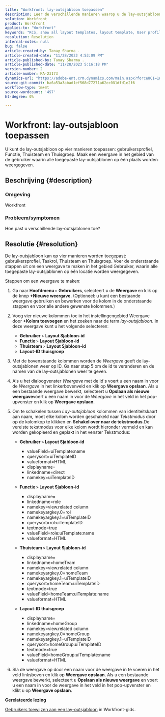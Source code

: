 ```yaml
---
title: "Workfront: lay-outsjabloon toepassen"
description: Leer de verschillende manieren waarop u de lay-outsjabloon kunt toepassen.
solution: Workfront
product: Workfront
applies-to: "Workfront"
keywords: "KCS, show all layout templates, layout template, User profile, Job Role, Home Team, Home Group, Workfront"
resolution: Resolution
internal-notes: null
bug: false
article-created-by: Tanay Sharma .
article-created-date: "11/28/2023 4:53:09 PM"
article-published-by: Tanay Sharma .
article-published-date: "11/28/2023 5:16:18 PM"
version-number: 2
article-number: KA-23173
dynamics-url: "https://adobe-ent.crm.dynamics.com/main.aspx?forceUCI=1&pagetype=entityrecord&etn=knowledgearticle&id=be19a899-0e8e-ee11-8179-6045bd006704"
source-git-commit: ba6a53a3abad1ef568d77271a62ec081dfd1e2f6
workflow-type: tm+mt
source-wordcount: '497'
ht-degree: 0%

---
```


# Workfront: lay-outsjabloon toepassen


U kunt de lay-outsjabloon op vier manieren toepassen: gebruikersprofiel, Functie, Thuisteam en Thuisgroep. Maak een weergave in het gebied van de gebruiker waarin alle toegepaste lay-outsjablonen op één plaats worden weergegeven.

## Beschrijving {#description}


### Omgeving

Workfront



### Probleem/symptomen

Hoe past u verschillende lay-outsjablonen toe?


## Resolutie {#resolution}


De lay-outsjabloon kan op vier manieren worden toegepast: gebruikersprofiel, Taakrol, Thuisteam en Thuisgroep. Voer de onderstaande stappen uit om een weergave te maken in het gebied Gebruiker, waarin alle toegepaste lay-outsjablonen op één locatie worden weergegeven.

Stappen om een weergave te maken:

1. Ga naar <b>Hoofdmenu </b>`>`  <b>Gebruikers</b>, selecteert u de <b>Weergave </b>en klik op de knop <b>+Nieuwe weergave</b>. (Optioneel: u kunt een bestaande weergave gebruiken en bewerken voor de kolom in de onderstaande stappen en voor alle andere gewenste kolommen.)
2. Voeg vier nieuwe kolommen toe in het instellingengebied Weergave door <b>+Kolom toevoegen </b>en het zoeken naar de term *lay-outsjabloon*. In deze weergave kunt u het volgende selecteren:

   - <b>Gebruiker</b> `>`  <b>Layout Sjabloon-id</b>
   - <b>Functie </b>`>`  <b>Layout Sjabloon-id</b>
   - <b>Thuisteam </b>`>`  <b>Layout Sjabloon-id</b>
   - <b>Layout-ID thuisgroep</b>
3. Met de bovenstaande kolommen worden de *Weergave* geeft de lay-outsjablonen weer op ID. Ga naar stap 5 om de id te veranderen en de namen van de lay-outsjablonen weer te geven.
4. Als u het dialoogvenster *Weergave* met de id&#39;s voert u een naam in voor de *Weergave* in het linkerbovenveld en klik op <b>Weergave opslaan</b>. Als u een bestaande weergave bewerkt, selecteert u <b>Opslaan als nieuwe weergave</b>voert u een naam in voor de *Weergave* in het veld in het pop-upvenster en klik op <b>Weergave opslaan</b>.
5. Om te schakelen tussen *Lay-outsjabloon* kolommen van identiteitskaart aan naam, moet elke kolom worden geschakeld naar *Tekstmodus* door op de kolomkop te klikken en <b>Schakel over naar de tekstmodus.</b>De vereiste tekstmodus voor elke kolom wordt hieronder vermeld en kan worden gekopieerd en geplakt in het venster Tekstmodus:
   - <b>Gebruiker `>`  Layout Sjabloon-id </b>
      - valueField=uiTemplate:name
      - querysort=uiTemplateID
      - valueformat=HTML
      - displayname=
      - linkedname=direct
      - namekey=uiTemplateID


   - <b>Functie `>`  Layout Sjabloon-id </b>
      - displayname=
      - linkedname=role
      - namekey=view.related column
      - namekeyargkey.0=rol
      - namekeyargkey.1=uiTemplateID
      - querysort=rol:uiTemplateID
      - textmode=true
      - valueField=role:uiTemplate:name
      - valueformat=HTML


   - <b>Thuisteam `>`  Layout Sjabloon-id</b>
      - displayname=
      - linkedname=homeTeam
      - namekey=view.related column
      - namekeyargkey.0=homeTeam
      - namekeyargkey.1=uiTemplateID
      - querysort=homeTeam:uiTemplateID
      - textmode=true
      - valueField=homeTeam:uiTemplate:name
      - valueformat=HTML


   - <b>Layout-ID thuisgroep </b>
      - displayname=
      - linkedname=homeGroup
      - namekey=view.related column
      - namekeyargkey.0=homeGroup
      - namekeyargkey.1=uiTemplateID
      - querysort=homeGroup:uiTemplateID
      - textmode=true
      - valueField=homeGroup:uiTemplate:name
      - valueformat=HTML
6. Sla de weergave op door een naam voor de weergave in te voeren in het veld linksboven en klik op <b>Weergave opslaan</b>. Als u een bestaande weergave bewerkt, selecteert u <b>Opslaan als nieuwe weergave</b> en voert u een naam in voor de weergave in het veld in het pop-upvenster en klikt u op <b>Weergave opslaan</b>.


<b>Gerelateerde lezing</b>

[Gebruikers toewijzen aan een lay-outsjabloon](https://experienceleague.adobe.com/docs/workfront/using/administration-and-setup/customize/layout-templates/assign-users-to-layout-template.html) in Workfront-gids.
